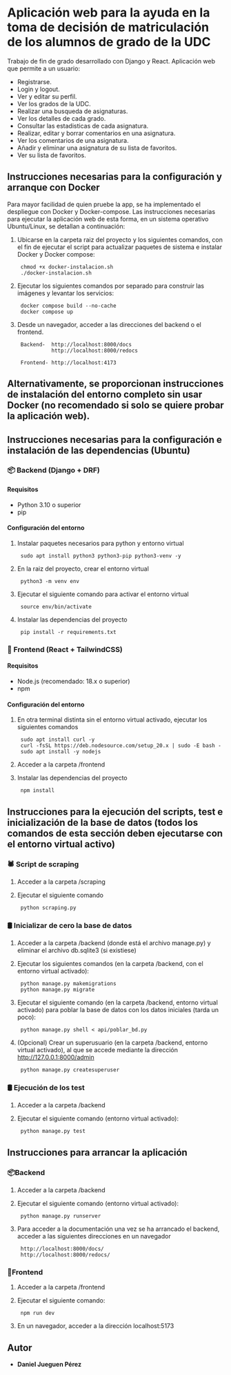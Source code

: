 # Aplicación web para la ayuda en la toma de decisión de matriculación de los alumnos de grado de la UDC

Trabajo de fin de grado desarrollado con Django y React. Aplicación web que permite a un usuario:
- Registrarse. 
- Login y logout.
- Ver y editar su perfil.
- Ver los grados de la UDC.
- Realizar una busqueda de asignaturas.
- Ver los detalles de cada grado.
- Consultar las estadisticas de cada asignatura.
- Realizar, editar y borrar comentarios en una asignatura. 
- Ver los comentarios de una asignatura. 
- Añadir y eliminar una asignatura de su lista de favoritos.
- Ver su lista de favoritos.

## Instrucciones necesarias para la configuración y arranque con Docker

Para mayor facilidad de quien pruebe la app, se ha implementado el despliegue con Docker y Docker-compose. Las instrucciones necesarias para ejecutar la aplicación web de esta forma, en un sistema operativo Ubuntu/Linux, se detallan a continuación:

1. Ubicarse en la carpeta raiz del proyecto y los siguientes comandos, con el fin de ejecutar el script para actualizar paquetes de sistema e instalar Docker y Docker compose:
        
        chmod +x docker-instalacion.sh
        ./docker-instalacion.sh

2. Ejecutar los siguientes comandos por separado para construir las imágenes y levantar los servicios:

        docker compose build --no-cache
        docker compose up

3. Desde un navegador, acceder a las direcciones del backend o el frontend.

        Backend-  http://localhost:8000/docs 
                  http://localhost:8000/redocs 
         
        Frontend- http://localhost:4173 


## Alternativamente, se proporcionan instrucciones de instalación del entorno completo sin usar Docker (no recomendado si solo se quiere probar la aplicación web).

## Instrucciones necesarias para la configuración e instalación de las dependencias (Ubuntu)

### 📦 Backend (Django + DRF)

#### Requisitos
- Python 3.10 o superior
- pip

#### Configuración del entorno

1. Instalar paquetes necesarios para python y entorno virtual

        sudo apt install python3 python3-pip python3-venv -y
   
2. En la raiz del proyecto, crear el entorno virtual

        python3 -m venv env

3. Ejecutar el siguiente comando para activar el entorno virtual

        source env/bin/activate

4. Instalar las dependencias del proyecto

        pip install -r requirements.txt

### 🎨 Frontend (React + TailwindCSS)

#### Requisitos
- Node.js (recomendado: 18.x o superior)
- npm

#### Configuración del entorno

1. En otra terminal distinta sin el entorno virtual activado, ejecutar los siguientes comandos 

        sudo apt install curl -y
        curl -fsSL https://deb.nodesource.com/setup_20.x | sudo -E bash -
        sudo apt install -y nodejs

2. Acceder a la carpeta /frontend

3. Instalar las dependencias del proyecto

        npm install

## Instrucciones para la ejecución del scripts, test e inicialización de la base de datos (todos los comandos de esta sección deben ejecutarse con el entorno virtual activo)

### 🕷️ Script de scraping

1. Acceder a la carpeta /scraping

2. Ejecutar el siguiente comando

        python scraping.py

### 🛢️ Inicializar de cero la base de datos

1. Acceder a la carpeta /backend (donde está el archivo manage.py) y eliminar el archivo db.sqlite3 (si existiese)

2. Ejecutar los siguientes comandos (en la carpeta /backend, con el entorno virtual activado):

        python manage.py makemigrations
        python manage.py migrate

3. Ejecutar el siguiente comando (en la carpeta /backend, entorno virtual activado) para poblar la base de datos con los datos iniciales (tarda un poco):

        python manage.py shell < api/poblar_bd.py

4. (Opcional) Crear un superusuario (en la carpeta /backend, entorno virtual activado), al que se accede mediante la dirección http://127.0.0.1:8000/admin


        python manage.py createsuperuser

### 🛢️ Ejecución de los test

1. Acceder a la carpeta /backend

2. Ejecutar el siguiente comando (entorno virtual activado):

        python manage.py test

## Instrucciones para arrancar la aplicación

### 📦Backend

1. Acceder a la carpeta /backend

2. Ejecutar el siguiente comando (entorno virtual activado):

        python manage.py runserver

3. Para acceder a la documentación una vez se ha arrancado el backend, acceder a las siguientes direcciones en un navegador

        http://localhost:8000/docs/
        http://localhost:8000/redocs/

### 🎨Frontend

1. Acceder a la carpeta /frontend

2. Ejecutar el siguiente comando:

        npm run dev

3. En un navegador, acceder a la dirección localhost:5173


## Autor

* **Daniel Jueguen Pérez**
